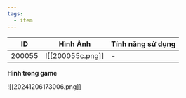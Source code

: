 ```yaml
---
tags:
  - item
---
```


| ID     | Hình Ảnh         | Tính năng sử dụng |
| ------ | ---------------- | ----------------- |
| 200055 | ![[200055c.png]] | -                 |
**Hình trong game**

![[20241206173006.png]]